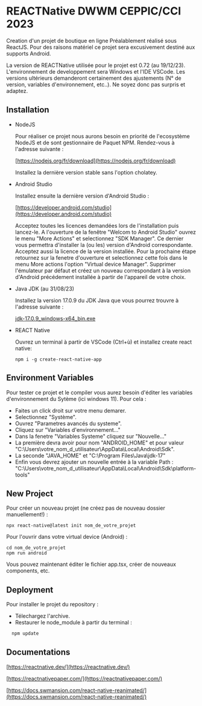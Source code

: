 
# REACTNative DWWM CEPPIC/CCI 2023

Creation d'un projet de boutique en ligne Préalablement réalisé sous ReactJS. Pour des raisons matériel ce projet sera excusivement destiné aux supports Android.

La version de REACTNative utilisée pour le projet est 0.72 (au 19/12/23). L'environnement de developpement sera Windows et l'IDE VSCode. Les versions ultérieurs demanderont certainement des ajustements (N° de version, variables d'environnement, etc..). Ne soyez donc pas surpris et adaptez.


## Installation

- NodeJS

    Pour réaliser ce projet nous aurons besoin en priorité de l'ecosystème NodeJS et de sont gestionnaire de Paquet NPM.
    Rendez-vous à l'adresse suivante :

    [https://nodejs.org/fr/download](https://nodejs.org/fr/download)

    Installez la dernière version stable sans l'option cholatey.

- Android Studio

    Installez ensuite la dernière version d'Android Studio :

    [https://developer.android.com/studio](https://developer.android.com/studio)

    Acceptez toutes les licences demandées lors de l'installation puis lancez-le.
    A l'ouverture de la fenêtre "Welcom to Android Studio" ouvrez le menu "More Actions" et selectionnez "SDK Manager". Ce dernier vous permettra d'installer la (ou les) version d'Android correspondante. Acceptez aussi la licence de la version installée.
    Pour la prochaine étape retournez sur la fenetre d'ouverture et selectionnez cette fois dans le menu More actions l'option "Virtual device Manager". Supprimer l'émulateur par défaut et créez un nouveau correspondant à la version d'Android précédement installée à partir de l'appareil de votre choix.

- Java JDK (au 31/08/23)

    Installez la version 17.0.9 du JDK Java que vous pourrez trouvre à l'adresse suivante : 

    [jdk-17.0.9_windows-x64_bin.exe](https://www.oracle.com/fr/java/technologies/javase/jdk11-archive-downloads.html)

- REACT Native

    Ouvrez un terminal à partir de VSCode (Ctrl+ù) et installez create react native:

    ```npm i -g create-react-native-app```

    

    
## Environment Variables

Pour tester ce projet et le compiler vous aurez besoin d'éditer les variables d'environnement du Sytème (ici windows 11). Pour cela : 
- Faites un click droit sur votre menu demarer.
- Selectionnez "Système".
- Ouvrez "Parametres avancés du systeme".
- Cliquez sur "Variables d'environnement..."
- Dans la fenetre "Variables Systeme" cliquez sur "Nouvelle..."
- La première devra avoir pour nom "ANDROID_HOME" et pour valeur "C:\Users\votre_nom_d_utilisateur\AppData\Local\Android\Sdk".
- La seconde "JAVA_HOME" et "C:\Program Files\Java\jdk-17"
- Enfin vous devrez ajouter un nouvelle entrée à la variable Path : "C:\Users\votre_nom_d_utilisateur\AppData\Local\Android\Sdk\platform-tools"



## New Project

Pour créer un nouveau projet (ne créez pas de nouveau dossier manuellement!) :

    npx react-native@latest init nom_de_votre_projet

Pour l'ouvrir dans votre virtual device (Android) :


    cd nom_de_votre_projet
    npm run android

Vous pouvez maintenant éditer le fichier app.tsx, créer de nouveaux components, etc.
## Deployment

Pour installer le projet du repository :

- Télechargez l'archive.
- Restaurer le node_module à partir du terminal :

```bash
  npm update
```


## Documentations

[https://reactnative.dev/](https://reactnative.dev/)

[https://reactnativepaper.com/](https://reactnativepaper.com/)

[https://docs.swmansion.com/react-native-reanimated/](https://docs.swmansion.com/react-native-reanimated/)


